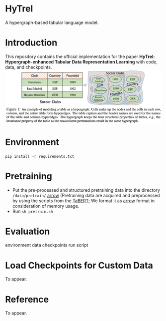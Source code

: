 # HyTrel
A hypergraph-based tabular language model.

# Introduction
This repository contains the official implementation for the paper **HyTrel: Hypergraph-enhanced Tabular Data Representation Learning** with code, data, and checkpoints.
![figure1](figure1.png)


# Environment

`pip install -r requirements.txt`

# Pretraining
- Put the pre-processed and structured pretraining data into the directory `/data/pretrain/` [arrow](https://arrow.apache.org/docs/python/index.html)
  (Pretraining data are acquired and preprocessed by using the scripts from the [TaBERT](https://arrow.apache.org/docs/python/index.html); We format it as [arrow](https://arrow.apache.org/docs/python/index.html) format in consideration of memory usage. 
- Run `sh pretrain.sh`


# Evaluation
environment
data
checkpoints
run script

# Load Checkpoints for Custom Data
To appear.

# Reference
To appear.
